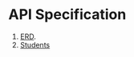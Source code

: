 # API Specification

1. [ERD](https://lucid.app/lucidchart/invitations/accept/fa4654ef-fee2-4f0f-8055-a8eaeac67f0b).
2. [Students](https://github.com/ssembara/santri-health-api/blob/main/docs/students.md)
